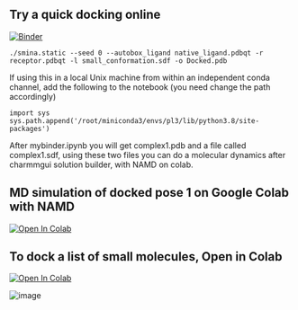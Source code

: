 
## Try a quick docking online 

[![Binder](https://mybinder.org/badge_logo.svg)](https://mybinder.org/v2/gh/quantaosun/webdock/HEAD?labpath=webdock_v.0.0.0.ipynb)

```
./smina.static --seed 0 --autobox_ligand native_ligand.pdbqt -r receptor.pdbqt -l small_conformation.sdf -o Docked.pdb
```

If using this in a local Unix machine from within an independent conda channel, add the following to the notebook (you need change the path accordingly)

```
import sys
sys.path.append('/root/miniconda3/envs/pl3/lib/python3.8/site-packages')

```

After mybinder.ipynb you will get complex1.pdb and a file called complex1.sdf, using these two files you can do a molecular dynamics after charmmgui solution builder, with NAMD on colab.

## MD simulation of docked pose 1 on Google Colab with NAMD

[![Open In Colab](https://colab.research.google.com/assets/colab-badge.svg)](https://colab.research.google.com/github/quantaosun/pl3/blob/main/charmgui_namd3_simulation_after_mybinder_pl3.ipynb)


## To dock a list of small molecules, Open in Colab

[![Open In Colab](https://colab.research.google.com/assets/colab-badge.svg)](https://colab.research.google.com/github/quantaosun/pl3/blob/main/Free_Cloud_Docking_multiple_docking.ipynb)
                                                                                                  

![image](https://user-images.githubusercontent.com/75652473/216478725-1e67edce-b939-4dca-a147-4e5688e53240.png)


 






